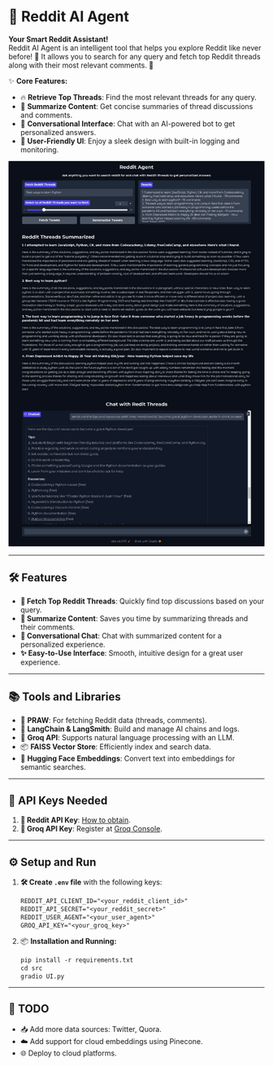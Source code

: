 # 🌟 **Reddit AI Agent**  
**Your Smart Reddit Assistant!**  
Reddit AI Agent is an intelligent tool that helps you explore Reddit like never before! 🔎 It allows you to search for any query and fetch top Reddit threads along with their most relevant comments. 🚀  

✨ **Core Features:**  
- 🔥 **Retrieve Top Threads**: Find the most relevant threads for any query.  
- 📝 **Summarize Content**: Get concise summaries of thread discussions and comments.  
- 💬 **Conversational Interface**: Chat with an AI-powered bot to get personalized answers.  
- 🎨 **User-Friendly UI**: Enjoy a sleek design with built-in logging and monitoring.  

![Demo Image](python_programming.png)

---

## 🛠️ **Features**  
- **🔗 Fetch Top Reddit Threads**: Quickly find top discussions based on your query.  
- **📖 Summarize Content**: Saves you time by summarizing threads and their comments.  
- **🤖 Conversational Chat**: Chat with summarized content for a personalized experience.  
- **✨ Easy-to-Use Interface**: Smooth, intuitive design for a great user experience.  

---

## 📚 **Tools and Libraries**  
- 🐍 **PRAW**: For fetching Reddit data (threads, comments).  
- 🔗 **LangChain & LangSmith**: Build and manage AI chains and logs.  
- 🤖 **Groq API**: Supports natural language processing with an LLM.  
- 📦 **FAISS Vector Store**: Efficiently index and search data.  
- 🌟 **Hugging Face Embeddings**: Convert text into embeddings for semantic searches.  

---

## 🔑 **API Keys Needed**  
1. **🔐 Reddit API Key**: [How to obtain](https://www.geeksforgeeks.org/how-to-get-client_id-and-client_secret-for-python-reddit-api-registration/).  
2. **🔐 Groq API Key**: Register at [Groq Console](https://console.groq.com/).  

---

## ⚙️ **Setup and Run**  
1. **🛠️ Create `.env` file** with the following keys:  
   ```env
   REDDIT_API_CLIENT_ID="<your_reddit_client_id>"
   REDDIT_API_SECRET="<your_reddit_secret>"
   REDDIT_USER_AGENT="<your_user_agent>"
   GROQ_API_KEY="<your_groq_key>"
   ```
2. 📦 **Installation and Running:**
   ```env
   pip install -r requirements.txt
   cd src
   gradio UI.py
   ```

---

## 📝 **TODO**
- 📥 Add more data sources: Twitter, Quora.
- ☁️ Add support for cloud embeddings using Pinecone.
- 🌐 Deploy to cloud platforms.
